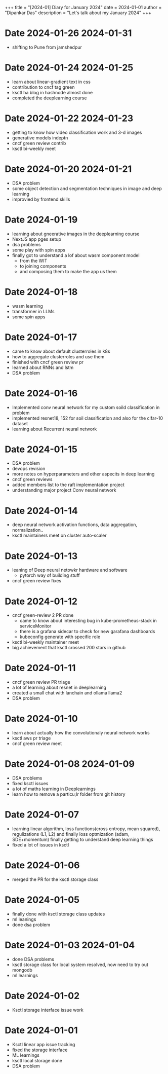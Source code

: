 +++
title = "[2024-01] Diary for January 2024"
date = 2024-01-01
author = "Dipankar Das"
description = "Let's talk about my January 2024"
+++

# Date 2024-01-26 2024-01-31
* shifting to Pune from jamshedpur

# Date 2024-01-24 2024-01-25
* learn about linear-gradient text in css
* contribution to cncf tag green
* ksctl ha blog in hashnode almost done
* completed the deeplearning course

# Date 2024-01-22 2024-01-23
* getting to know how video classification work and 3-d images
* generative models indeptn
* cncf green review contrib
* ksctl bi-weekly meet

# Date 2024-01-20 2024-01-21
* DSA problem
* some object detection and segmentation techniques in image and deep learning
* improvied by frontend skills

# Date 2024-01-19
* learning about gneerative images in the deeplearning course
* NextJS app pges setup
* dsa problems
* some play with spin apps
* finally got to understand a lof about wasm component model
  * from the WIT
  * to joining components
  * and composing them to make the app us them

# Date 2024-01-18
* wasm learning
* transformer in LLMs
* some spin apps

# Date 2024-01-17
* came to know about default clusterroles in k8s
* how to aggregate clusterroles and use them
* finished with cncf green review pr
* learned about RNNs and lstm
* DSA problem

# Date 2024-01-16
* Implemented conv neural network for my custom soild classification in problem
* implemented resnet18, 152 for soil classification and also for the cifar-10 dataset
* learning about Recurrent neural network

# Date 2024-01-15
* DSA problem
* devops revision
* more notes on hyperparameters and other aspecits in deep learning
* cncf green reviews
* added members list to the raft implementation project
* understanding major project Conv neural network

# Date 2024-01-14
* deep neural network activation functions, data aggregation, normalization..
* ksctl maintainers meet on cluster auto-scaler

# Date 2024-01-13
* leaning of Deep neural netowkr hardware and software
  * pytorch way of building stuff
* cncf green review fixes

# Date 2024-01-12
* cncf green-review 2 PR done
  * came to know about interesting bug in kube-prometheus-stack in serviceMonitor
  * there is a grafana sidecar to check for new garafana dashboards
  * kubeconfig generate with specific role
* ksctl bi-weekly maintainer meet
* big achievement that ksctl crossed 200 stars in github

# Date 2024-01-11
* cncf green review PR triage
* a lot of learning about resnet in deeplearning
* created a small chat with lanchain and ollama llama2
* DSA problem 

# Date 2024-01-10
* learn about actually how the convolutionaly neural network works
* ksctl aws pr triage
* cncf green review meet

# Date 2024-01-08 2024-01-09
* DSA problems
* fixed ksctl issues
* a lot of maths learning in Deeplearnings
* learn how to remove a particu;lr folder from git history

# Date 2024-01-07
* learning linear algorithm, loss functions(cross entropy, mean squared), regulizations (L1, L2) and finally loss optmization (adam, SDE+momentum) finally getting to understand deep learning things
* fixed a lot of issues in ksctl

# Date 2024-01-06
* merged the PR for the ksctl storage class

# Date 2024-01-05
* finally done with ksctl storage class updates
* ml leanings
* done dsa problem

# Date 2024-01-03 2024-01-04
* done DSA problems
* ksctl storage class for local system resolved, now need to try out mongodb
* ml learnings

# Date 2024-01-02
* Ksctl storage interface issue work

# Date 2024-01-01
* Ksctl linear app issue tracking
* fixed the storage interface
* ML learnings
* ksctl local storage done
* DSA problem

